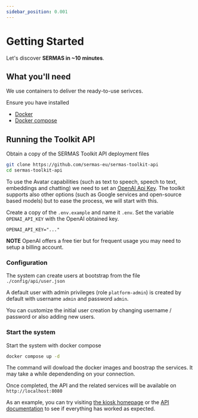 ```yaml
---
sidebar_position: 0.001
---
```


# Getting Started

Let's discover **SERMAS in ~10 minutes**.

## What you'll need

We use containers to deliver the ready-to-use serivces.

Ensure you have installed

- [Docker](https://docs.docker.com/engine/install/)
- [Docker compose](https://docs.docker.com/compose/install/)

## Running the Toolkit API

Obtain a copy of the SERMAS Toolkit API deployment files

```sh
git clone https://github.com/sermas-eu/sermas-toolkit-api
cd sermas-toolkit-api
```

To use the Avatar capabilities (such as text to speech, speech to text, embeddings and chatting) we  need to set an [OpenAI Api Key](https://platform.openai.com/api-keys). The toolkit supports also other options (such as Google services and open-source based models) but to ease the process, we will start with this.

Create a copy of the `.env.example` and name it `.env`. Set the variable `OPENAI_API_KEY` with the OpenAI obtained key.


```env
OPENAI_API_KEY="..."
```

**NOTE** OpenAI offers a free tier but for frequent usage you may need to setup a billing account. 


### Configuration

The system can create users at bootstrap from the file `./config/api/user.json`

A default user with admin privileges (role `platform-admin`) is created by default with username `admin` and password `admin`.

You can customize the initial user creation by changing username / password or also adding new users.

### Start the system

Start the system with docker compose

```sh
docker compose up -d
```

The command will dowload the docker images and boostrap the services. It may take a while dependending on your connection.

Once completed, the API and the related services will be available on `http://localhost:8080`

As an example, you can try visiting [the kiosk homepage](http://localhost:8080/) or the [API documentation](http://localhost:8080/api/swagger) to see if everything has worked as expected.
